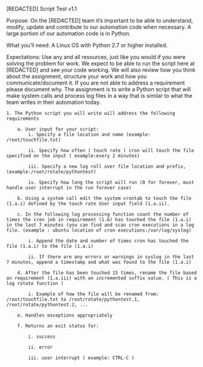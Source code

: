 [REDACTED] Script Test v1.1

Purpose: On the [REDACTED] team it’s important to be able to understand, modify, update and contribute to our automation code when necessary. A large portion of our automation code is in Python.

What you’ll need: A Linux OS with Python 2.7 or higher installed.

Expectations: Use any and all resources, just like you would if you were solving the problem for work. We expect to be able to run the script here at [REDACTED] and see your code working. We will also review how you think about the assignment, structure your work and how you communicate/document it. If you are not able to address a requirement please document why. The assignment is to write a Python script that will make system calls and process log files in a way that is similar to what the team writes in their automation today.
```
1. The Python script you will write will address the following requirements

    a. User input for your script:
        i. Specify a file location and name (example: /root/touchfile.txt)

        ii. Specify how often ( touch rate ) cron will touch the file specified on the input ( example:every 2 minutes)

        iii. Specify a new log roll over file location and prefix, (example:/root/rotate/pythontest)

        iv. Specify how long the script will run (0 for forever, must handle user interrupt in the run forever case)

    b. Using a system call edit the system crontab to touch the file (1.a.i) defined by the touch rate User input field (1.a.ii).

    c. In the following log processing function count the number of times the cron job in requirement (1.b) has touched the file (1.a.i) in the last 7 minutes (you can find and scan cron executions in a log file. (example : ubuntu location of cron executions:/var/log/syslog)
    
        i. Append the date and number of times cron has touched the file (1.a.i) to the file (1.a.i)

        ii. If there are any errors or warnings in syslog in the last 7 minutes, append a timestamp and what was found to the file (1.a.i)

    d. After the file has been touched 15 times, rename the file based on requirement (1.a.iii) with an incremented suffix value. ( This is a log rotate function )

        i. Example of how the file will be renamed from: /root/touchfile.txt to /root/rotate/pythontest.1, /root/rotate/pythontest.2, ...

    e. Handles exceptions appropriately

    f. Returns an exit status for:

        i. success

        ii. error

        iii. user interrupt ( example: CTRL-C )
```

